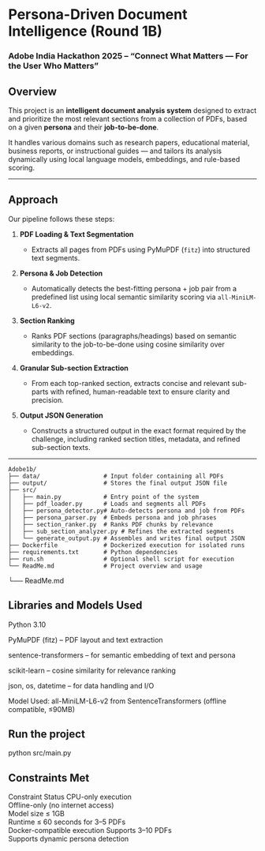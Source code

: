 #  Persona-Driven Document Intelligence (Round 1B)  
### Adobe India Hackathon 2025 – “Connect What Matters — For the User Who Matters”



##  Overview

This project is an **intelligent document analysis system** designed to extract and prioritize the most relevant sections from a collection of PDFs, based on a given **persona** and their **job-to-be-done**.

It handles various domains such as research papers, educational material, business reports, or instructional guides — and tailors its analysis dynamically using local language models, embeddings, and rule-based scoring.

---

##  Approach

Our pipeline follows these steps:

1. **PDF Loading & Text Segmentation**  
   - Extracts all pages from PDFs using PyMuPDF (`fitz`) into structured text segments.

2. **Persona & Job Detection**  
   - Automatically detects the best-fitting persona + job pair from a predefined list using local semantic similarity scoring via `all-MiniLM-L6-v2`.

3. **Section Ranking**  
   - Ranks PDF sections (paragraphs/headings) based on semantic similarity to the job-to-be-done using cosine similarity over embeddings.

4. **Granular Sub-section Extraction**  
   - From each top-ranked section, extracts concise and relevant sub-parts with refined, human-readable text to ensure clarity and precision.

5. **Output JSON Generation**  
   - Constructs a structured output in the exact format required by the challenge, including ranked section titles, metadata, and refined sub-section texts.

---

```
Adobe1b/
├── data/                  # Input folder containing all PDFs
├── output/                # Stores the final output JSON file
├── src/
│   ├── main.py            # Entry point of the system
│   ├── pdf_loader.py      # Loads and segments all PDFs
│   ├── persona_detector.py# Auto-detects persona and job from PDFs
│   ├── persona_parser.py  # Embeds persona and job phrases
│   ├── section_ranker.py  # Ranks PDF chunks by relevance
│   ├── sub_section_analyzer.py # Refines the extracted segments
│   └── generate_output.py # Assembles and writes final output JSON
├── Dockerfile             # Dockerized execution for isolated runs
├── requirements.txt       # Python dependencies
├── run.sh                 # Optional shell script for execution
└── ReadMe.md              # Project overview and usage
```

└── ReadMe.md

##  Libraries and Models Used
Python 3.10

PyMuPDF (fitz) – PDF layout and text extraction

sentence-transformers – for semantic embedding of text and persona

scikit-learn – cosine similarity for relevance ranking

json, os, datetime – for data handling and I/O

Model Used: all-MiniLM-L6-v2 from SentenceTransformers (offline compatible, ≤90MB)

## Run the project
python src/main.py

##  Constraints Met
Constraint	Status
CPU-only execution	
Offline-only (no internet access)	
Model size ≤ 1GB	
Runtime ≤ 60 seconds for 3–5 PDFs	
Docker-compatible execution	
Supports 3–10 PDFs	
Supports dynamic persona detection	
